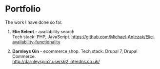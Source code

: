 # Portfolio
The work I have done so far. 

1. **Elie Select** - availability search   
Tech stack: PHP, JavaScript.
https://github.com/Michael-Antczak/Elie-availability-functionality

2. **Darnleys Gin** - ecommerce shop. 
Tech stack: Drupal 7, Drupal Commerce.   
http://darnleysgin2.users62.interdns.co.uk/
